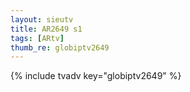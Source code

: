 ```yaml
--- 
layout: sieutv
title: AR2649 s1
tags: [ARtv]
thumb_re: globiptv2649
---
```

{% include tvadv key="globiptv2649" %} 
